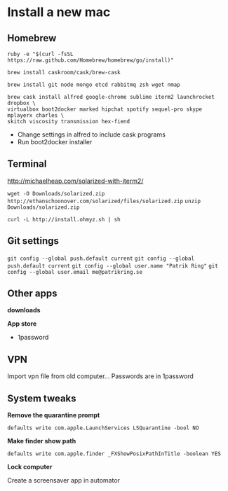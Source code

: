 # Install a new mac

## Homebrew
`ruby -e "$(curl -fsSL https://raw.github.com/Homebrew/homebrew/go/install)"`

`brew install caskroom/cask/brew-cask`

`brew install git node mongo etcd rabbitmq zsh wget nmap`

```
brew cask install alfred google-chrome sublime iterm2 launchrocket dropbox \
virtualbox boot2docker marked hipchat spotify sequel-pro skype mplayerx charles \
skitch viscosity transmission hex-fiend
```

- Change settings in alfred to include cask programs
- Run boot2docker installer

## Terminal
http://michaelheap.com/solarized-with-iterm2/

`wget -O Downloads/solarized.zip http://ethanschoonover.com/solarized/files/solarized.zip`
`unzip Downloads/solarized.zip`

`curl -L http://install.ohmyz.sh | sh`

## Git settings
`git config --global push.default current`
`git config --global push.default current`
`git config --global user.name "Patrik Ring"`
`git config --global user.email me@patrikring.se`

## Other apps

**downloads**

**App store**

- 1password


## VPN

Import vpn file from old computer... Passwords are in 1password

## System tweaks

**Remove the quarantine prompt**

`defaults write com.apple.LaunchServices LSQuarantine -bool NO`

**Make finder show path**

`defaults write com.apple.finder _FXShowPosixPathInTitle -boolean YES`

**Lock computer**

Create a screensaver app in automator
